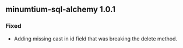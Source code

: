 ## minumtium-sql-alchemy 1.0.1

### Fixed

- Adding missing cast in id field that was breaking the delete method.